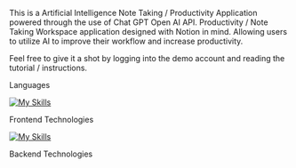 This is a Artificial Intelligence Note Taking / Productivity Application powered through the use of Chat GPT Open AI API.
Productivity / Note Taking Workspace application designed with Notion in mind. Allowing users to utilize AI to improve their workflow and increase productivity.

Feel free to give it a shot by logging into the demo account and reading the tutorial / instructions. 

Languages

[![My Skills](https://skillicons.dev/icons?i=js,html,css,py)](https://skillicons.dev)

Frontend Technologies 

[![My Skills](https://skillicons.dev/icons?i=react,redux)](https://skillicons.dev)

Backend Technologies




[Render.com]: https://render.com/
[Dashboard]: https://dashboard.render.com/
